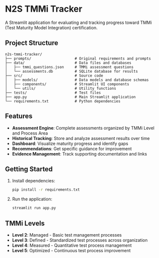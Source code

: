# N2S TMMi Tracker

A Streamlit application for evaluating and tracking progress toward TMMi (Test Maturity Model Integration) certification.

## Project Structure

```
n2s-tmmi-tracker/
├── prompts/                    # Original requirements and prompts
├── data/                       # Data files and databases
│   ├── tmmi_questions.json     # TMMi assessment questions
│   └── assessments.db          # SQLite database for results
├── src/                        # Source code
│   ├── models/                 # Data models and database schemas
│   ├── components/             # Streamlit UI components
│   └── utils/                  # Utility functions
├── tests/                      # Test files
├── app.py                      # Main Streamlit application
└── requirements.txt            # Python dependencies
```

## Features

- **Assessment Engine**: Complete assessments organized by TMMi Level and Process Area
- **Historical Tracking**: Store and analyze assessment results over time
- **Dashboard**: Visualize maturity progress and identify gaps
- **Recommendations**: Get specific guidance for improvement
- **Evidence Management**: Track supporting documentation and links

## Getting Started

1. Install dependencies:
   ```bash
   pip install -r requirements.txt
   ```

2. Run the application:
   ```bash
   streamlit run app.py
   ```

## TMMi Levels

- **Level 2**: Managed - Basic test management processes
- **Level 3**: Defined - Standardized test processes across organization
- **Level 4**: Measured - Quantitative test process management
- **Level 5**: Optimized - Continuous test process improvement